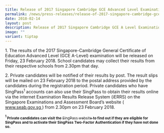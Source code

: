 ```yaml
---
title: Release of 2017 Singapore Cambridge GCE Advanced Level Examination Results
permalink: /news/press-releases/release-of-2017-singapore-cambridge-gce-a-level-examination-results/
date: 2018-02-14
layout: post
description: Release of 2017 Singapore Cambridge GCE A Level Examination Results
image: ""
variant: tiptap
---
```

<p>1. The results of the 2017 Singapore-Cambridge General Certificate of
Education Advanced Level (GCE A-Level) examination will be released on
Friday, 23 February 2018. School candidates may collect their results from
their respective schools from 2.30pm that day.</p>
<p>2. Private candidates will be notified of their results by post. The result
slips will be mailed on 23 February 2018 to the postal address provided
by the candidates during the registration period. Private candidates who
have SingPass<sup>1 </sup>accounts can also use their SingPass to obtain
their results online via the internet Examination Results Release System
(iERRS) on the Singapore Examinations and Assessment Board’s website (
<a href="https://www.seab.gov.sg/" rel="noopener noreferrer nofollow" target="_blank"><u>www.seab.gov.sg</u>
</a>) from 2.30pm on 23 February 2018.</p>
<p><strong><sup><sub>1 </sub></sup><sub>Private candidates can visit the </sub></strong>
<a href="https://www.singpass.gov.sg/main" rel="noopener nofollow" target="_blank"><sub>SingPass website</sub>
</a><strong><sub> to find out if they are eligible for SingPass and to activate their SingPass Two-Factor Authentication if they have not done so.</sub></strong>
</p>
<p></p>